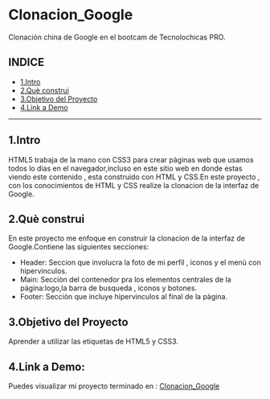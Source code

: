 # Clonacion_Google
Clonación china de Google en el bootcam de Tecnolochicas PRO.
## **INDICE**
* [1.Intro](https://github.com/Dianaqwert/Clonacion_Google/edit/main/README.md#1intro)
* [2.Què construi](https://github.com/Dianaqwert/Clonacion_Google/edit/main/README.md#2qu%C3%A8-construi)
* [3.Objetivo del Proyecto](https://github.com/Dianaqwert/Clonacion_Google/edit/main/README.md#3objetivo-del-proyecto)
* [4.Link a Demo](https://github.com/Dianaqwert/Clonacion_Google/edit/main/README.md#4link-a-demo)

***
## 1.Intro
HTML5 trabaja de la mano con CSS3 para crear pàginas web que usamos todos lo dias en el navegador,incluso en este sitio web en donde estas viendo este contenido , esta construido con HTML y CSS.En este proyecto , con los conocimientos de HTML y CSS realize la clonacion de la interfaz de Google.

## 2.Què construi
En este proyecto me enfoque en construir la clonacion de la interfaz de Google.Contiene las siguientes secciones:
* Header: Seccion que involucra la foto de mi perfil , iconos y el menù con hipervinculos.
* Main: Secciòn del contenedor pra los elementos centrales de la pàgina:logo,la barra de busqueda , iconos y botones.
* Footer: Secciòn que incluye hipervinculos al final de la pàgina.
## 3.Objetivo del Proyecto
Aprender a utilizar las etiquetas de HTML5 y CSS3.
## 4.Link a Demo: 
Puedes visualizar mi proyecto terminado en : [Clonacion_Google](#)
